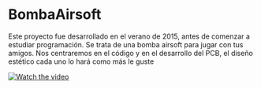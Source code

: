 # BombaAirsoft
Este proyecto fue desarrollado en el verano de 2015, antes de comenzar a estudiar programación. Se trata de una bomba airsoft para jugar con tus amigos.
Nos centraremos en el código y en el desarrollo del PCB, el diseño estético cada uno lo hará como más le guste

[![Watch the video](https://image.prntscr.com/image/46cd3d7610b8487fbaf01935eadecf0e.png)](https://www.youtube.com/watch?v=6R6JBl7-V8A)
